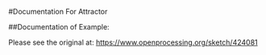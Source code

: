 #Documentation For Attractor

##Documentation of Example:

Please see the original at: https://www.openprocessing.org/sketch/424081